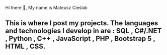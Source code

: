 Hi there 👋, My name is Mateusz Cieślak
<h2>This is where I post my projects. 
The languages and technologies I develop in are : 
SQL , C#/.NET , Python , C++ , JavaScript , PHP , Bootstrap 5 , HTML , CSS.</h2>

